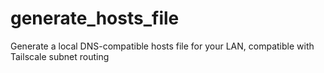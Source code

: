 # generate_hosts_file
Generate a local DNS-compatible hosts file for your LAN, compatible with Tailscale subnet routing
